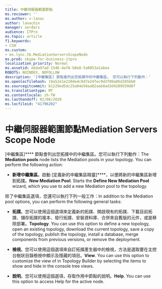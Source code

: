 ```yaml
---
title: 中繼伺服器範圍節點
ms.reviewer: ''
ms.author: v-lanac
author: lanachin
manager: serdars
audience: ITPro
ms.topic: article
f1.keywords:
- CSH
ms.custom:
- ms.lync.tb.MediationServersScopeNode
ms.prod: skype-for-business-itpro
localization_priority: Normal
ms.assetid: e6da97ad-1546-4af8-b8e8-5a0053a1abea
ROBOTS: NOINDEX, NOFOLLOW
description: '[中繼集區] 節點會列出您拓撲中的中繼集區。 您可以執行下列動作：'
ms.openlocfilehash: 19a52e1e228de4c9d7e24fec9d3f09a06d285bb0
ms.sourcegitcommit: b1229ed5dc25a04e56aa02aab8ad3d4209559d8f
ms.translationtype: MT
ms.contentlocale: zh-TW
ms.lasthandoff: 02/06/2020
ms.locfileid: "41796202"
---
```

# <a name="mediation-servers-scope-node"></a><span data-ttu-id="19a8b-104">中繼伺服器範圍節點</span><span class="sxs-lookup"><span data-stu-id="19a8b-104">Mediation Servers Scope Node</span></span>
 
<span data-ttu-id="19a8b-p102">[中繼集區]\*\*\*\* 節點會列出您拓撲中的中繼集區。您可以執行下列動作：</span><span class="sxs-lookup"><span data-stu-id="19a8b-p102">The **Mediation pools** node lists the Mediation pools in your topology. You can perform the following action:</span></span>
  
- <span data-ttu-id="19a8b-p103">**新增中繼集區**。啟動 [定義新的中繼集區精靈]\*\*\*\*，以便將新的中繼集區新增到拓撲。</span><span class="sxs-lookup"><span data-stu-id="19a8b-p103">**New Mediation Pool**. Starts the **Define New Mediation Pool** wizard, which you use to add a new Mediation pool to the topology.</span></span>
    
<span data-ttu-id="19a8b-109">除了中繼集區選項，您還可以執行下列一般工作：</span><span class="sxs-lookup"><span data-stu-id="19a8b-109">In addition to the Mediation pool options, you can perform the following general tasks:</span></span>
  
- <span data-ttu-id="19a8b-p104">**拓撲**。您可以使用這個選項來定義新的拓撲、開啟現有的拓撲、下載目前拓撲、儲存拓撲的複本、發行拓撲、安裝資料庫、合併來自舊版的元件，或是移除部署。</span><span class="sxs-lookup"><span data-stu-id="19a8b-p104">**Topology**. You can use this option to define a new topology, open an existing topology, download the current topology, save a copy of the topology, publish the topology, install a database, merge components from previous versions, or remove the deployment.</span></span>
    
- <span data-ttu-id="19a8b-p105">**檢視**。您可以使用這個選項來自訂拓撲產生器中的檢視，方法是選取要在主控台樹狀目錄檢視中顯示及隱藏的項目。</span><span class="sxs-lookup"><span data-stu-id="19a8b-p105">**View**. You can use this option to customize the view of in Topology Builder by selecting the items to show and hide in the console tree views.</span></span>
    
- <span data-ttu-id="19a8b-p106">**說明**。您可以使用這個選項，存取作用中節點的說明。</span><span class="sxs-lookup"><span data-stu-id="19a8b-p106">**Help**. You can use this option to access Help for the active node.</span></span>
    

